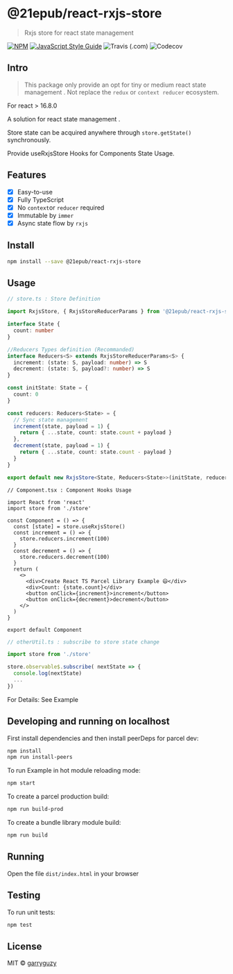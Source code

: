 # @21epub/react-rxjs-store

> Rxjs store for react state management

[![NPM](https://img.shields.io/npm/v/@21epub/react-rxjs-store.svg)](https://www.npmjs.com/package/@21epub/react-rxjs-store) [![JavaScript Style Guide](https://img.shields.io/badge/code_style-standard-brightgreen.svg)](https://standardjs.com) ![Travis (.com)](https://img.shields.io/travis/com/21epub/react-rxjs-store) ![Codecov](https://img.shields.io/codecov/c/github/21epub/react-rxjs-store)

## Intro

> This package only provide an opt for tiny or medium react state management . Not replace the `redux` or `context reducer` ecosystem.

For react > 16.8.0

A solution for react state management .

Store state can be acquired anywhere through `store.getState()` synchronously.

Provide useRxjsStore Hooks for Components State Usage.

## Features

- [x] Easy-to-use
- [x] Fully TypeScript
- [x] No `context`or `reducer` required
- [x] Immutable by `immer`
- [x] Async state flow by `rxjs`

## Install

```bash
npm install --save @21epub/react-rxjs-store
```

## Usage

```ts
// store.ts : Store Definition

import RxjsStore, { RxjsStoreReducerParams } from '@21epub/react-rxjs-store'

interface State {
  count: number
}

//Reducers Types definition (Recommanded)
interface Reducers<S> extends RxjsStoreReducerParams<S> {
  increment: (state: S, payload: number) => S
  decrement: (state: S, payload?: number) => S
}

const initState: State = {
  count: 0
}

const reducers: Reducers<State> = {
  // Sync state management
  increment(state, payload = 1) {
    return { ...state, count: state.count + payload }
  },
  decrement(state, payload = 1) {
    return { ...state, count: state.count - payload }
  }
}

export default new RxjsStore<State, Reducers<State>>(initState, reducers)
```

```tsx
// Component.tsx : Component Hooks Usage

import React from 'react'
import store from './store'

const Component = () => {
  const [state] = store.useRxjsStore()
  const increment = () => {
    store.reducers.increment(100)
  }
  const decrement = () => {
    store.reducers.decrement(100)
  }
  return (
    <>
      <div>Create React TS Parcel Library Example 😄</div>
      <div>Count: {state.count}</div>
      <button onClick={increment}>increment</button>
      <button onClick={decrement}>decrement</button>
    </>
  )
}

export default Component
```

```ts
// otherUtil.ts : subscribe to store state change

import store from './store'

store.observable$.subscribe( nextState => {
  console.log(nextState)
  ...
})

```

For Details: See Example

## Developing and running on localhost

First install dependencies and then install peerDeps for parcel dev:

```sh
npm install
npm run install-peers
```

To run Example in hot module reloading mode:

```sh
npm start
```

To create a parcel production build:

```sh
npm run build-prod
```

To create a bundle library module build:

```sh
npm run build
```

## Running

Open the file `dist/index.html` in your browser

## Testing

To run unit tests:

```sh
npm test
```

## License

MIT © [garryguzy](https://github.com/garryguzy)
